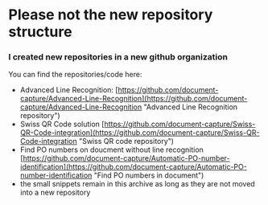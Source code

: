 # Please not the new repository structure #

### I created new repositories in a new github organization ###

You can find the repositories/code here:

* Advanced Line Recognition: [https://github.com/document-capture/Advanced-Line-Recognition](https://github.com/document-capture/Advanced-Line-Recognition "Advanced Line Recognition repository")
* Swiss QR Code solution [https://github.com/document-capture/Swiss-QR-Code-integration](https://github.com/document-capture/Swiss-QR-Code-integration "Swiss QR code repository")
* Find PO numbers on doucment without line recognition [https://github.com/document-capture/Automatic-PO-number-identification](https://github.com/document-capture/Automatic-PO-number-identification "Find PO numbers in document")
* the small snippets remain in this archive as long as they are not moved into a new repository
